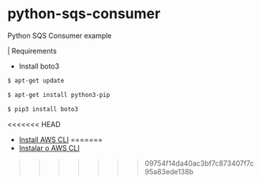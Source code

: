 # python-sqs-consumer
Python SQS Consumer example


| Requirements

* Install boto3

```sh
$ apt-get update
```
```sh
$ apt-get install python3-pip
```
```sh
$ pip3 install boto3
```

<<<<<<< HEAD
* [Install AWS CLI](https://docs.aws.amazon.com/pt_br/cli/latest/userguide/install-cliv2-linux.html)
=======
* [Instalar o AWS CLI](https://docs.aws.amazon.com/pt_br/cli/latest/userguide/install-cliv2-linux.html)
>>>>>>> 09754f14da40ac3bf7c873407f7c95a83ede138b
